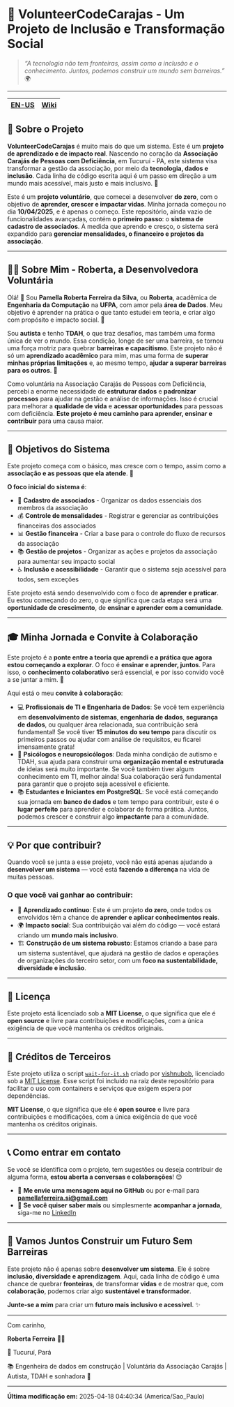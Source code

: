 # 🌱 **VolunteerCodeCarajas** - Um Projeto de Inclusão e Transformação Social

> _“A tecnologia não tem fronteiras, assim como a inclusão e o conhecimento. Juntos, podemos construir um mundo sem barreiras.”_ 🌍

---
| [**EN-US**](./README-en.md)            | [**Wiki**](https://prfs91.github.io/VolunteerCodeCarajas/)                     |
|--------------------------|----------------------------------|


## 📖 **Sobre o Projeto**

**VolunteerCodeCarajas** é muito mais do que um sistema. Este é um **projeto de aprendizado e de impacto real**. Nascendo no coração da **Associação Carajás de Pessoas com Deficiência**, em Tucuruí - PA, este sistema visa transformar a gestão da associação, por meio da **tecnologia, dados e inclusão**.
Cada linha de código escrita aqui é um passo em direção a um mundo mais acessível, mais justo e mais inclusivo. 🚀

Este é um **projeto voluntário**, que comecei a desenvolver **do zero**, com o objetivo de **aprender, crescer e impactar vidas**. Minha jornada começou no dia **10/04/2025**, e é apenas o começo. Este repositório, ainda vazio de funcionalidades avançadas, contém **o primeiro passo**: o **sistema de cadastro de associados**. À medida que aprendo e cresço, o sistema será expandido para **gerenciar mensalidades, o financeiro e projetos da associação**.

---

## 🧑‍💻 **Sobre Mim** - Roberta, a Desenvolvedora Voluntária

Olá! 👋 Sou **Pamella Roberta Ferreira da Silva**, ou **Roberta**, acadêmica de **Engenharia da Computação** na **UFPA**, com amor pela **área de Dados**. Meu objetivo é aprender na prática o que tanto estudei em teoria, e criar algo com propósito e impacto social. 🌱

Sou **autista** e tenho **TDAH**, o que traz desafios, mas também uma forma única de ver o mundo. Essa condição, longe de ser uma barreira, se tornou uma força motriz para quebrar **barreiras e capacitismo**. Este projeto não é só um **aprendizado acadêmico** para mim, mas uma forma de **superar minhas próprias limitações** e, ao mesmo tempo, **ajudar a superar barreiras para os outros**. 💙

Como voluntária na Associação Carajás de Pessoas com Deficiência, percebi a enorme necessidade de **estruturar dados** e **padronizar processos** para ajudar na gestão e análise de informações. Isso é crucial para melhorar a **qualidade de vida** e **acessar oportunidades** para pessoas com deficiência. **Este projeto é meu caminho para aprender, ensinar e contribuir** para uma causa maior.

---

## 🔧 **Objetivos do Sistema**

Este projeto começa com o básico, mas cresce com o tempo, assim como a **associação e as pessoas que ela atende**. 🚀

**O foco inicial do sistema é**:

- 🧾 **Cadastro de associados** - Organizar os dados essenciais dos membros da associação
- 💰 **Controle de mensalidades** - Registrar e gerenciar as contribuições financeiras dos associados
- 📊 **Gestão financeira** - Criar a base para o controle do fluxo de recursos da associação
- 📚 **Gestão de projetos** - Organizar as ações e projetos da associação para aumentar seu impacto social
- ♿ **Inclusão e acessibilidade** - Garantir que o sistema seja acessível para todos, sem exceções

Este projeto está sendo desenvolvido com o foco de **aprender e praticar**. Eu estou começando do zero, o que significa que cada etapa será uma **oportunidade de crescimento**, de **ensinar e aprender com a comunidade**.

---

## 🎓 **Minha Jornada e Convite à Colaboração**

Este projeto é a **ponte entre a teoria que aprendi e a prática que agora estou começando a explorar**. O foco é **ensinar e aprender, juntos**. Para isso, o **conhecimento colaborativo** será essencial, e por isso convido você a se juntar a mim. 🤝

Aqui está o meu **convite à colaboração**:

- 💻 **Profissionais de TI e Engenharia de Dados**: Se você tem experiência em **desenvolvimento de sistemas**, **engenharia de dados**, **segurança de dados**, ou qualquer área relacionada, sua contribuição será fundamental! Se você tiver **15 minutos do seu tempo** para discutir os primeiros passos ou ajudar com análise de requisitos, eu ficarei imensamente grata!
- 🧠 **Psicólogos e neuropsicólogos**: Dada minha condição de autismo e TDAH, sua ajuda para construir uma **organização mental e estruturada** de ideias será muito importante. Se você também tiver algum conhecimento em TI, melhor ainda! Sua colaboração será fundamental para garantir que o projeto seja acessível e eficiente.
- 📚 **Estudantes e Iniciantes em PostgreSQL**: Se você está começando sua jornada em **banco de dados** e tem tempo para contribuir, este é o **lugar perfeito** para aprender e colaborar de forma prática. Juntos, podemos crescer e construir algo **impactante** para a comunidade.

---

## 💡 **Por que contribuir?**

Quando você se junta a esse projeto, você não está apenas ajudando a **desenvolver um sistema** — você está **fazendo a diferença** na vida de muitas pessoas.

### O que você vai ganhar ao contribuir:

- 🔄 **Aprendizado contínuo**: Este é um projeto **do zero**, onde todos os envolvidos têm a chance de **aprender e aplicar conhecimentos reais**.
- 🌍 **Impacto social**: Sua contribuição vai além do código — você estará criando um **mundo mais inclusivo**.
- 🏗️ **Construção de um sistema robusto**: Estamos criando a base para um sistema sustentável, que ajudará na gestão de dados e operações de organizações do terceiro setor, com um **foco na sustentabilidade, diversidade e inclusão**.

---

## 📜 **Licença**

Este projeto está licenciado sob a **MIT License**, o que significa que ele é **open source** e livre para contribuições e modificações, com a única exigência de que você mantenha os créditos originais.

---

## 📄 Créditos de Terceiros

Este projeto utiliza o script [`wait-for-it.sh`](https://github.com/vishnubob/wait-for-it) criado por [vishnubob](https://github.com/vishnubob), licenciado sob a [MIT License](https://github.com/vishnubob/wait-for-it/blob/master/LICENSE).
Esse script foi incluído na raiz deste repositório para facilitar o uso com containers e serviços que exigem espera por dependências.

**MIT License**, o que significa que ele é **open source** e livre para contribuições e modificações, com a única exigência de que você mantenha os créditos originais.

---

## 📞 **Como entrar em contato**

Se você se identifica com o projeto, tem sugestões ou deseja contribuir de alguma forma, **estou aberta a conversas e colaborações**! 😊

- 💬 **Me envie uma mensagem aqui no GitHub** ou por e-mail para [**pamellaferreira.si@gmail.com**](mailto:pamellaferreira.si@gmail.com)
- 🔗 **Se você quiser saber mais** ou simplesmente **acompanhar a jornada**, siga-me no [LinkedIn](https://www.linkedin.com/in/robertaferreira91)

---

## 🌟 **Vamos Juntos Construir um Futuro Sem Barreiras**

Este projeto não é apenas sobre **desenvolver um sistema**. Ele é sobre **inclusão, diversidade e aprendizagem**. Aqui, cada linha de código é uma chance de quebrar **fronteiras**, de transformar **vidas** e de mostrar que, com **colaboração**, podemos criar algo **sustentável e transformador**.

**Junte-se a mim** para criar um **futuro mais inclusivo e acessível**. ✨

---

Com carinho,

**Roberta Ferreira** 🐍💙

📍 Tucuruí, Pará

📚 Engenheira de dados em construção | Voluntária da Associação Carajás | Autista, TDAH e sonhadora 🌌

---

**Última modificação em:** 2025-04-18 04:40:34 (America/Sao_Paulo)
